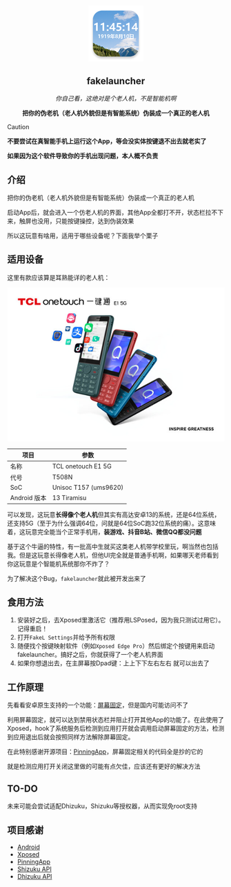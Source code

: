 <div align="center">
<img src="readme-assets/app-icon.png" width=128 />

## fakelauncher
*你自己看，这绝对是个老人机，不是智能机啊*

**把你的伪老机（老人机外貌但是有智能系统）伪装成一个真正的老人机**

</div>

> [!Caution]
> **不要尝试在真智能手机上运行这个App，等会没实体按键退不出去就老实了**
> 
> **如果因为这个软件导致你的手机出现问题，本人概不负责**

## 介绍

把你的伪老机（老人机外貌但是有智能系统）伪装成一个真正的老人机

启动App后，就会进入一个仿老人机的界面，其他App全都打不开，状态栏拉不下来，触屏也没用，只能按键操控，达到伪装效果

所以这玩意有啥用，适用于哪些设备呢？下面我举个栗子

## 适用设备

这里有款应该算是耳熟能详的老人机：
<div align="center">

![TCL T508N](readme-assets/E1.jpg)

| 项目 | 参数 |
| --- | --- |
| 名称 | TCL onetouch E1 5G |
| 代号 | T508N |
| SoC | Unisoc T157 (ums9620) |
| Android 版本 | 13 Tiramisu |

</div>

可以发现，这玩意**长得像个老人机**但其实有高达安卓13的系统，还是64位系统，还支持5G（至于为什么强调64位，问就是64位SoC跑32位系统的痛）。这意味着，这玩意完全能当个正常手机用，**装游戏、抖音B站、微信QQ都没问题**

基于这个牛逼的特性，有一批高中生就买这类老人机带学校里玩，啊当然也包括我。但是这玩意长得像老人机，但他UI完全就是普通手机啊，如果哪天老师看到你这玩意是个智能机系统那你不炸了？

为了解决这个Bug，`fakelauncher`就此被开发出来了

## 食用方法

1. 安装好之后，去Xposed里激活它（推荐用LSPosed，因为我只测试过用它）。记得重启！
2. 打开`FakeL Settings`并给予所有权限
3. 随便找个按键映射软件（例如`Xposed Edge Pro`）然后绑定个按键用来启动fakelauncher。搞好之后，你就获得了一个老人机界面
4. 如果你想退出去，在主屏幕按Dpad键：上上下下左右左右 就可以出去了

## 工作原理

先看看安卓原生支持的一个功能：[屏幕固定](https://support.google.com/android/answer/9455138)，但是国内可能访问不了

利用屏幕固定，就可以达到禁用状态栏并阻止打开其他App的功能了。在此使用了Xposed，hook了系统服务后检测到应用打开就会调用启动屏幕固定的方法，检测到应用退出后就会按照同样方法解除屏幕固定。

在此特别感谢开源项目：[PinningApp](https://github.com/HChenX/PinningApp)，屏幕固定相关的代码全是抄的它的

就是检测应用打开关闭这里做的可能有点欠佳，应该还有更好的解决方法

## TO-DO

未来可能会尝试适配Dhizuku，Shizuku等授权器，从而实现免root支持

## 项目感谢
- [Android](https://source.android.google.cn/)
- [Xposed](https://github.com/LSPosed/LSPosed)
- [PinningApp](https://github.com/HChenX/PinningApp)
- [Shizuku API](https://github.com/RikkaApps/Shizuku-API)
- [Dhizuku API](https://github.com/iamr0s/Dhizuku-API)
